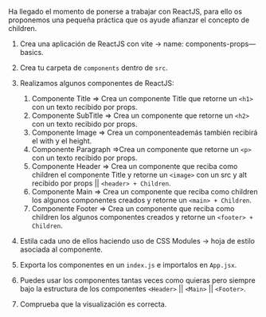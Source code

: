 Ha llegado el momento de ponerse a trabajar con ReactJS, para ello os proponemos una pequeña práctica que os ayude afianzar el concepto de children.

1. Crea una aplicación de ReactJS con vite → name: components-props—basics.

2. Crea tu carpeta de `components` dentro de `src`.

3. Realizamos algunos componentes de ReactJS:
    1. Componente Title ⇒ Crea un componente Title que retorne un `<h1>` con un texto recibido por props.
    2. Componente SubTitle ⇒ Crea un componente que retorne un `<h2>` con un texto recibido por props.
    3. Componente Image ⇒ Crea un componenteademás también recibirá el with y el height.
    4. Componente Paragraph ⇒Crea un componente que retorne un `<p>` con un texto recibido por props.
    5. Componente Header ⇒ Crea un componente que reciba como children el componente Title y retorne un `<image>` con un src y alt recibido por props || `<header> + Children`.
    6. Componente Main ⇒ Crea un componente que reciba como children los algunos componentes creados y retorne un `<main> + Children`.
    7. Componente Footer ⇒ Crea un componente que reciba como children los algunos componentes creados y retorne un `<footer> + Children`.

4. Estila cada uno de ellos haciendo uso de CSS Modules → hoja de estilo asociada al componente.

5. Exporta los componentes en un `index.js` e importalos en `App.jsx`.

6. Puedes usar los componentes tantas veces como quieras pero siempre bajo la estructura de los componentes `<Header>` || `<Main>` || `<Footer>`.

7. Comprueba que la visualización es correcta.